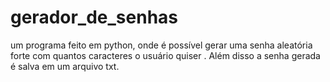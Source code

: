 # gerador_de_senhas
um programa feito em python, onde é possível gerar uma senha aleatória forte com quantos caracteres o usuário quiser . Além disso a senha gerada é salva em um arquivo txt.

